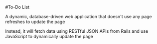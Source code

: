 #To-Do List

A dynamic, database-driven web application that doesn't use any page refreshes to update the page

Instead, it will fetch data using RESTful JSON APIs from Rails and use JavaScript to dynamically update the page
